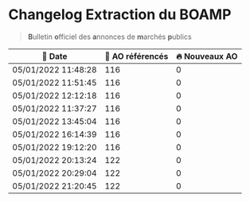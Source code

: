 # Changelog Extraction du BOAMP
> **B**ulletin **o**fficiel des **a**nnonces de **m**archés **p**ublics

| 📅 Date | 📝 AO référencés | 🔥 Nouveaux AO |
|---|---|---|
|05/01/2022 11:48:28 | 116 | 0| 
|05/01/2022 11:51:45 | 116 | 0| 
|05/01/2022 12:12:18 | 116 | 0| 
|05/01/2022 11:37:27 | 116 | 0| 
|05/01/2022 13:45:04 | 116 | 0| 
|05/01/2022 16:14:39 | 116 | 0| 
|05/01/2022 19:12:20 | 116 | 0| 
|05/01/2022 20:13:24 | 122 | 0| 
|05/01/2022 20:29:04 | 122 | 0| 
|05/01/2022 21:20:45 | 122 | 0| 
